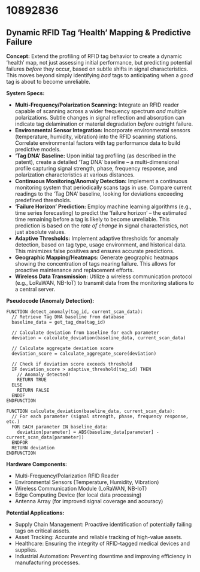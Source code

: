 # 10892836

## Dynamic RFID Tag ‘Health’ Mapping & Predictive Failure

**Concept:** Extend the profiling of RFID tag behavior to create a dynamic ‘health’ map, not just assessing initial performance, but predicting potential failures *before* they occur, based on subtle shifts in signal characteristics. This moves beyond simply identifying *bad* tags to anticipating when a *good* tag is about to become unreliable.

**System Specs:**

*   **Multi-Frequency/Polarization Scanning:** Integrate an RFID reader capable of scanning across a wider frequency spectrum *and* multiple polarizations. Subtle changes in signal reflection and absorption can indicate tag delamination or material degradation *before* outright failure.
*   **Environmental Sensor Integration:** Incorporate environmental sensors (temperature, humidity, vibration) into the RFID scanning stations. Correlate environmental factors with tag performance data to build predictive models.
*   **‘Tag DNA’ Baseline:** Upon initial tag profiling (as described in the patent), create a detailed ‘Tag DNA’ baseline – a multi-dimensional profile capturing signal strength, phase, frequency response, and polarization characteristics at various distances.
*   **Continuous Monitoring/Anomaly Detection:** Implement a continuous monitoring system that periodically scans tags in use. Compare current readings to the ‘Tag DNA’ baseline, looking for deviations exceeding predefined thresholds.
*   **‘Failure Horizon’ Prediction:** Employ machine learning algorithms (e.g., time series forecasting) to predict the ‘failure horizon’ – the estimated time remaining before a tag is likely to become unreliable. This prediction is based on the *rate of change* in signal characteristics, not just absolute values.
*   **Adaptive Thresholds:** Implement adaptive thresholds for anomaly detection, based on tag type, usage environment, and historical data. This minimizes false positives and ensures accurate predictions.
*   **Geographic Mapping/Heatmaps:** Generate geographic heatmaps showing the concentration of tags nearing failure. This allows for proactive maintenance and replacement efforts.
*   **Wireless Data Transmission:** Utilize a wireless communication protocol (e.g., LoRaWAN, NB-IoT) to transmit data from the monitoring stations to a central server.

**Pseudocode (Anomaly Detection):**

```
FUNCTION detect_anomaly(tag_id, current_scan_data):
  // Retrieve Tag DNA baseline from database
  baseline_data = get_tag_dna(tag_id)

  // Calculate deviation from baseline for each parameter
  deviation = calculate_deviation(baseline_data, current_scan_data)

  // Calculate aggregate deviation score
  deviation_score = calculate_aggregate_score(deviation)

  // Check if deviation score exceeds threshold
  IF deviation_score > adaptive_threshold(tag_id) THEN
    // Anomaly detected!
    RETURN TRUE
  ELSE
    RETURN FALSE
  ENDIF
ENDFUNCTION

FUNCTION calculate_deviation(baseline_data, current_scan_data):
  // For each parameter (signal strength, phase, frequency response, etc.)
  FOR EACH parameter IN baseline_data:
    deviation[parameter] = ABS(baseline_data[parameter] - current_scan_data[parameter])
  ENDFOR
  RETURN deviation
ENDFUNCTION
```

**Hardware Components:**

*   Multi-Frequency/Polarization RFID Reader
*   Environmental Sensors (Temperature, Humidity, Vibration)
*   Wireless Communication Module (LoRaWAN, NB-IoT)
*   Edge Computing Device (for local data processing)
*   Antenna Array (for improved signal coverage and accuracy)

**Potential Applications:**

*   Supply Chain Management: Proactive identification of potentially failing tags on critical assets.
*   Asset Tracking: Accurate and reliable tracking of high-value assets.
*   Healthcare: Ensuring the integrity of RFID-tagged medical devices and supplies.
*   Industrial Automation: Preventing downtime and improving efficiency in manufacturing processes.